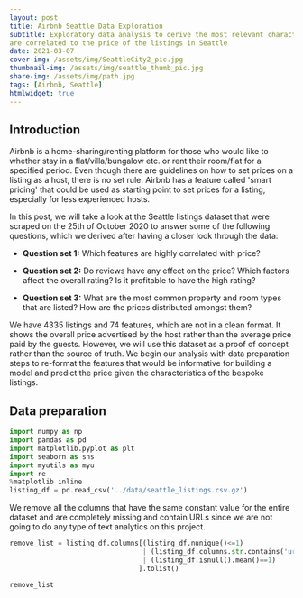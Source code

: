 ```yaml
---
layout: post
title: Airbnb Seattle Data Exploration
subtitle: Exploratory data analysis to derive the most relevant characteristics that
are correlated to the price of the listings in Seattle
date: 2021-03-07
cover-img: /assets/img/SeattleCity2_pic.jpg
thumbnail-img: /assets/img/seattle_thumb_pic.jpg
share-img: /assets/img/path.jpg
tags: [Airbnb, Seattle]
htmlwidget: true
---
```


## Introduction

Airbnb is a home-sharing/renting platform for those who would like to whether stay in a flat/villa/bungalow etc. or rent their room/flat for a specified period. Even though there are guidelines on how to set prices on a listing as a host, there is no set rule. Airbnb has a feature called 'smart pricing' that could be used as starting point to set prices for a listing, especially for less experienced hosts.

In this post, we will take a look at the Seattle listings dataset that were scraped on the 25th of October 2020 to answer some of the following questions, which we derived after having a closer look through the data:

- __Question set 1:__ Which features are highly correlated with price?

- __Question set 2:__ Do reviews have any effect on the price? Which factors affect the overall rating? Is it profitable to have the high rating?

- __Question set 3:__ What are the most common property and room types that are listed? How are the prices distributed amongst them?

We have 4335 listings and 74 features, which are not in a clean format. It shows the overall price advertised by the host rather than the average price paid by the guests. However, we will use this dataset as a proof of concept rather than the source of truth. We begin our analysis with data preparation steps to re-format the features that would be informative for building a model and predict the price given the characteristics of the bespoke listings.

## Data preparation

```python
import numpy as np
import pandas as pd
import matplotlib.pyplot as plt
import seaborn as sns
import myutils as myu
import re
%matplotlib inline
listing_df = pd.read_csv('../data/seattle_listings.csv.gz')
```

We remove all the columns that have the same constant value for the entire dataset and
are completely missing and contain URLs since we are not going to do any type of text
analytics on this project.

```python
remove_list = listing_df.columns[(listing_df.nunique()<=1)
                                 | (listing_df.columns.str.contains('url'))
                                 | (listing_df.isnull().mean()==1)
                                ].tolist()

remove_list
```
